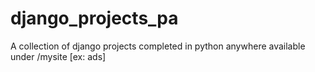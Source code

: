 # django_projects_pa

A collection of django projects completed in python anywhere available under /mysite [ex: ads]

